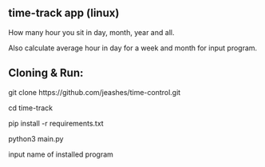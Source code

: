 <h2>time-track app (linux)</h2>
<p>How many hour you sit in day, month, year and all.</p>
Also calculate average hour in day for a week and month
for input program.
</hr>

<h2>Cloning & Run:</h2>

<p>git clone https://github.com/jeashes/time-control.git</p>
<p>cd time-track</p>
<p>pip install -r requirements.txt</p>
<p>python3 main.py</p>
<p>input name of installed program</p>

